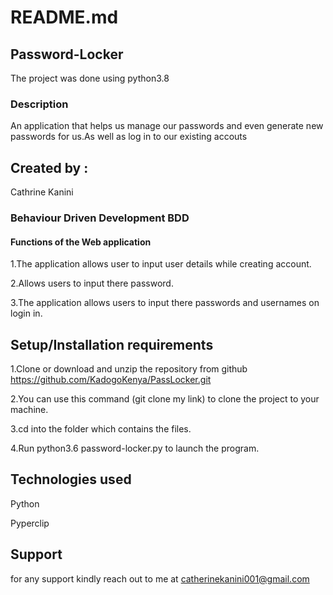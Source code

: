 # README.md
## Password-Locker
The project was done using python3.8

### Description
An application that helps us manage our passwords and even generate new passwords for us.As well as log in to our existing accouts

## Created by :
Cathrine Kanini

### Behaviour Driven Development BDD
#### Functions of the Web application
1.The application allows user to input user details while creating account.

2.Allows users to input there password.

3.The application allows users to input there passwords and usernames on login in.

## Setup/Installation requirements
1.Clone or download and unzip the repository from github https://github.com/KadogoKenya/PassLocker.git

2.You can use this command (git clone my link) to clone the project to your machine.

3.cd into the folder which contains the files.

4.Run python3.6 password-locker.py to launch the program.

## Technologies used
Python

Pyperclip

## Support
for any support kindly reach out to me at 
catherinekanini001@gmail.com